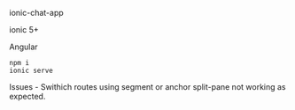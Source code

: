 ionic-chat-app

ionic 5+

Angular

```
npm i
ionic serve
```

Issues - Swithich routes using segment or anchor split-pane not working as expected. 
